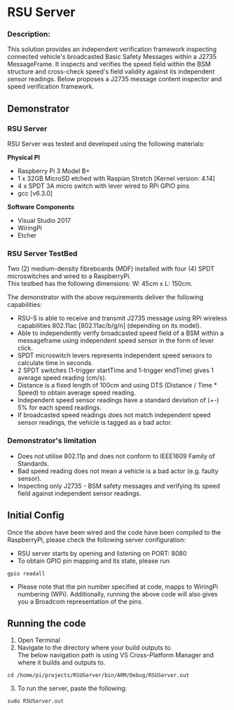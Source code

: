 # RSU Server

### Description:
This solution provides an independent verification framework inspecting connected vehicle's broadcasted Basic Safety Messages within a J2735 MessageFrame. It inspects and verifies the speed field within the BSM structure and cross-check speed's field validity against its independent sensor readings. Below proposes a J2735 message content inspector and speed verification framework. 

## Demonstrator 
### RSU Server</br>
RSU Server was tested and developed using the following materials: 

**Physical PI** 
* Raspberry Pi 3 Model B+
* 1 x 32GB MicroSD etched with Raspian Stretch [Kernel version: 4.14]
* 4 x SPDT 3A micro switch with lever wired to RPi GPIO pins
* gcc [v6.3.0]

**Software Components**
- Visual Studio 2017
- WiringPi
- Etcher

### RSU Server TestBed
Two (2) medium-density fibreboards (MDF) installed with four (4) SPDT microswitches and wired to a RaspberryPi.</br> This testbed has the following dimensions: W: 45cm x L: 150cm.

The demonstrator with the above requirements deliver the following capabilities:
- RSU-S is able to receive and transmit J2735 message using RPi wireless capabilities 802.11ac [802.11ac/b/g/n] (depending on its model).
- Able to independently verify broadcasted speed field of a BSM within a messageframe using independent speed sensor in the form of lever click.
- SPDT microswitch levers represents independent speed sensors to calculate time in seconds.
- 2 SPDT switches (1-trigger startTime and 1-trigger endTime) gives 1 average speed reading (cm/s).
- Distance is a fixed length of 100cm and using DTS (Distance / Time * Speed) to obtain average speed reading.
- Independent speed sensor readings have a standard deviation of (+-) 5% for each speed readings.
- If broadcasted speed readings does not match independent speed sensor readings, the vehicle is tagged as a bad actor. 

### Demonstrator's limitation
- Does not utilise 802.11p and does not conform to IEEE1609 Family of Standards.
- Bad speed reading does not mean a vehicle is a bad actor (e.g. faulty sensor).
- Inspecting only J2735 - BSM safety messages and verifying its speed field against independent sensor readings.

## Initial Config
Once the above have been wired and the code have been compiled to the RaspberryPi, please check the following server configuration:</br>
- RSU server starts by opening and listening on PORT: 8080
- To obtain GPIO pin mapping and its state, please run
```Linux cmd
gpio readall
```
- Please note that the pin number specified at code, mapps to WiringPi numbering (WPi). Additionally, running the above code will also gives you a Broadcom representation of the pins. 


## Running the code
1. Open Terminal
2. Navigate to the directory where your build outputs to. </br>
The below navigation path is using VS Cross-Platform Manager and where it builds and outputs to. 
```Linux cmd
cd /home/pi/projects/RSUServer/bin/ARM/Debug/RSUServer.out
```
3. To run the server, paste the following:
```Linux cmd
sudo RSUServer.out
```
